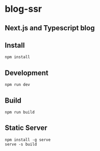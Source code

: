 # blog-ssr
## Next.js and Typescript blog

## Install
    npm install
## Development
    npm run dev
## Build
    npm run build
## Static Server
    npm install -g serve
    serve -s build